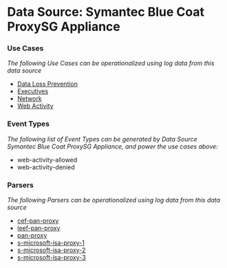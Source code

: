 Data Source: Symantec Blue Coat ProxySG Appliance
=================================================

### Use Cases

_The following Use Cases can be operationalized using log data from this data source_

* [Data Loss Prevention](usecase_data_loss_prevention.md)
* [Executives](usecase_executives.md)
* [Network](usecase_network.md)
* [Web Activity](usecase_web_activity.md)


### Event Types

_The following list of Event Types can be generated by Data Source Symantec Blue Coat ProxySG Appliance, and power the use cases above:_

- web-activity-allowed
- web-activity-denied


### Parsers

_The following Parsers can be operationalized using log data from this data source_

* [cef-pan-proxy](parserContent_cef-pan-proxy.md)
* [leef-pan-proxy](parserContent_leef-pan-proxy.md)
* [pan-proxy](parserContent_pan-proxy.md)
* [s-microsoft-isa-proxy-1](parserContent_s-microsoft-isa-proxy-1.md)
* [s-microsoft-isa-proxy-2](parserContent_s-microsoft-isa-proxy-2.md)
* [s-microsoft-isa-proxy-3](parserContent_s-microsoft-isa-proxy-3.md)
